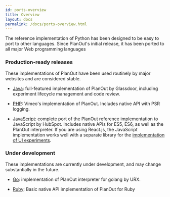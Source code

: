 ```yaml
---
id: ports-overview
title: Overview
layout: docs
permalink: /docs/ports-overview.html
---
```


The reference implementation of Python has been designed to be easy to port to
other languages.  Since PlanOut's initial release, it has been ported to all
major Web programming languages

### Production-ready releases
These implementations of PlanOut have been used routinely by major websites and
are considered stable.

  * [Java](https://github.com/Glassdoor/planout4j): full-featured implementation of PlanOut by Glassdoor,
 including experiment lifecycle management and code review.

  * [PHP](https://github.com/vimeo/ABLincoln): Vimeo's implementation of PlanOut. Includes native API with PSR logging.

  * [JavaScript](https://github.com/HubSpot/PlanOut.js): complete port of the PlanOut reference implementation to JavaScript by HubSpot. Includes native APIs for ES5, ES6, as well as the PlanOut interpreter. If you are using React.js, the JavaScript implementation works well with a separate library for the [implementation of UI experiments](https://github.com/HubSpot/react-experiments).


### Under development
These implementations are currently under development, and may change
substantially in the future.

  * [Go](https://github.com/URXtech/planout-golang): implementation of PlanOut interpreter for golang by URX.

  * [Ruby](https://github.com/facebook/planout/tree/master/alpha/ruby): Basic native API implementation of PlanOut for Ruby
